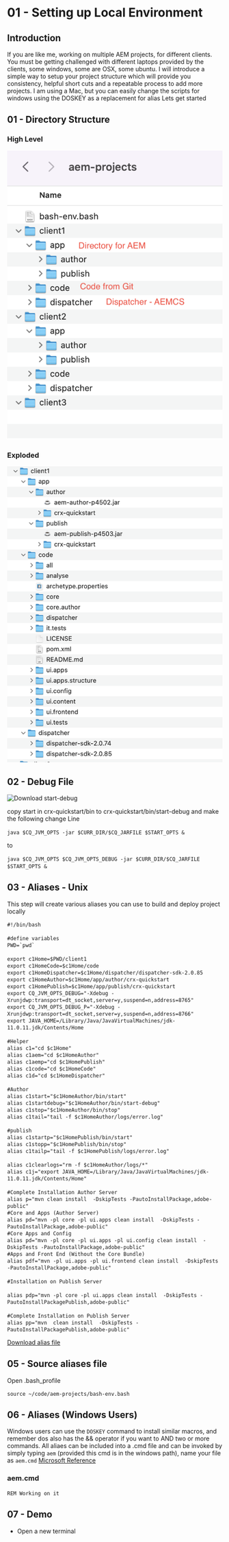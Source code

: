 # 01 - Setting up Local Environment 
## Introduction
If you are like me, working on multiple AEM projects, for different clients.
You must be getting challenged with different laptops provided by the clients, some windows, some are OSX, some ubuntu.
I will introduce a simple way to setup your project structure which will provide you consistency, helpful short cuts and a repeatable process to add more projects.
I am using a Mac, but you can easily change the scripts for windows using the DOSKEY as a replacement for alias
Lets get started
## 01 - Directory Structure 
### High Level
![Directory Structure High Level](assets/01-directory-structure-1.png)

### Exploded
![Directory Structure Exploded](assets/01-directory-structure-2.png)

## 02 - Debug File
![Download start-debug](assets/start-debug)

copy start in crx-quickstart/bin to crx-quickstart/bin/start-debug and make the following change
Line 

`java $CQ_JVM_OPTS -jar $CURR_DIR/$CQ_JARFILE $START_OPTS &`

to

`java $CQ_JVM_OPTS $CQ_JVM_OPTS_DEBUG -jar $CURR_DIR/$CQ_JARFILE $START_OPTS &`


## 03 - Aliases - Unix
This step will create various aliases you can use to build and deploy project locally
```
#!/bin/bash

#define variables
PWD=`pwd`

export c1Home=$PWD/client1
export c1HomeCode=$c1Home/code
export c1HomeDispatcher=$c1Home/dispatcher/dispatcher-sdk-2.0.85
export c1HomeAuthor=$c1Home/app/author/crx-quickstart
export c1HomePublish=$c1Home/app/publish/crx-quickstart
export CQ_JVM_OPTS_DEBUG="-Xdebug -Xrunjdwp:transport=dt_socket,server=y,suspend=n,address=8765"
export CQ_JVM_OPTS_DEBUG_P="-Xdebug -Xrunjdwp:transport=dt_socket,server=y,suspend=n,address=8766"
export JAVA_HOME=/Library/Java/JavaVirtualMachines/jdk-11.0.11.jdk/Contents/Home

#Helper
alias c1="cd $c1Home"
alias c1aem="cd $c1HomeAuthor"
alias c1aemp="cd $c1HomePublish"
alias c1code="cd $c1HomeCode"
alias c1d="cd $c1HomeDispatcher"

#Author
alias c1start="$c1HomeAuthor/bin/start"
alias c1startdebug="$c1HomeAuthor/bin/start-debug"
alias c1stop="$c1HomeAuthor/bin/stop"
alias c1tail="tail -f $c1HomeAuthor/logs/error.log"

#publish
alias c1startp="$c1HomePublish/bin/start"
alias c1stopp="$c1HomePublish/bin/stop"
alias c1tailp="tail -f $c1HomePublish/logs/error.log"

alias c1clearlogs="rm -f $c1HomeAuthor/logs/*"
alias c1j="export JAVA_HOME=/Library/Java/JavaVirtualMachines/jdk-11.0.11.jdk/Contents/Home"

#Complete Installation Author Server
alias p="mvn clean install  -DskipTests -PautoInstallPackage,adobe-public"
#Core and Apps (Author Server)
alias pd="mvn -pl core -pl ui.apps clean install  -DskipTests -PautoInstallPackage,adobe-public"
#Core Apps and Config
alias pd="mvn -pl core -pl ui.apps -pl ui.config clean install  -DskipTests -PautoInstallPackage,adobe-public"
#Apps and Front End (Without the Core Bundle)
alias pdf="mvn -pl ui.apps -pl ui.frontend clean install  -DskipTests -PautoInstallPackage,adobe-public"

#Installation on Publish Server

alias pdp="mvn -pl core -pl ui.apps clean install  -DskipTests -PautoInstallPackagePublish,adobe-public"

#Complete Installation on Publish Server
alias pp="mvn  clean install  -DskipTests -PautoInstallPackagePublish,adobe-public"
```
[Download alias file](assets/01-bash-env.bash)
## 05 - Source aliases file
Open .bash_profile
```
source ~/code/aem-projects/bash-env.bash
```
## 06 - Aliases (Windows Users)
Windows users can use the `DOSKEY` command to install similar macros, and remember dos also has the && operator if you want to AND two or more commands.
All aliaes can be included into a .cmd file and can be invoked by simply typing `aem` (provided this cmd is in the windows path), name your file as `aem.cmd`
[Microsoft Reference](https://learn.microsoft.com/en-us/windows-server/administration/windows-commands/doskey)
### aem.cmd
``` 
REM Working on it 

```

## 07 - Demo
* Open a new terminal 

